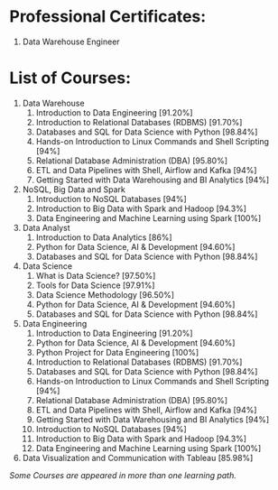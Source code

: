 # Professional Certificates:

1. Data Warehouse Engineer

# List of Courses:

1. Data Warehouse
    1. Introduction to Data Engineering [91.20%]
    2. Introduction to Relational Databases (RDBMS) [91.70%]
    3. Databases and SQL for Data Science with Python [98.84%]
    4. Hands-on Introduction to Linux Commands and Shell Scripting [94%]
    5. Relational Database Administration (DBA) [95.80%]
    6. ETL and Data Pipelines with Shell, Airflow and Kafka [94%]
    7. Getting Started with Data Warehousing and BI Analytics [94%]
1. NoSQL, Big Data and Spark
    1. Introduction to NoSQL Databases [94%]
    1. Introduction to Big Data with Spark and Hadoop [94.3%]
    1. Data Engineering and Machine Learning using Spark [100%]
1. Data Analyst
    1. Introduction to Data Analytics [86%]
    1. Python for Data Science, AI & Development [94.60%]
    1. Databases and SQL for Data Science with Python [98.84%]
1. Data Science
    1. What is Data Science? [97.50%]
    2. Tools for Data Science [97.91%]
    3. Data Science Methodology [96.50%] 
    4. Python for Data Science, AI & Development [94.60%]
    5. Databases and SQL for Data Science with Python [98.84%]
1. Data Engineering
    1. Introduction to Data Engineering [91.20%]
    2. Python for Data Science, AI & Development [94.60%]
    3. Python Project for Data Engineering [100%]
    4. Introduction to Relational Databases (RDBMS) [91.70%]
    5. Databases and SQL for Data Science with Python [98.84%]
    6. Hands-on Introduction to Linux Commands and Shell Scripting [94%]
    7. Relational Database Administration (DBA) [95.80%]
    8. ETL and Data Pipelines with Shell, Airflow and Kafka [94%]
    9. Getting Started with Data Warehousing and BI Analytics [94%]
    10. Introduction to NoSQL Databases [94%]
    11. Introduction to Big Data with Spark and Hadoop [94.3%]
    12. Data Engineering and Machine Learning using Spark [100%]
1. Data Visualization and Communication with Tableau [85.98%]

*Some Courses are appeared in more than one learning path.*

